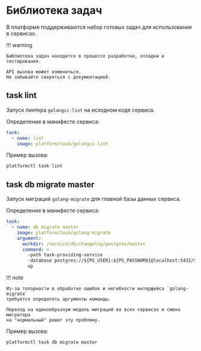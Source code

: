 # Библиотека задач

В платформе поддерживаются набор готовых задач для использования в сервисах.

!!! warning

    Библиотека задач находится в процессе разработки, отладки и тестирования.

    API вызова может измениться.
    Не забывайте сверяться с документацией.

## task lint

Запуск линтера `golangci-lint` на исходном коде сервиса.

Определение в манифесте сервиса:

<!-- @formatter:off -->
```yaml
task:
  - name: lint
    image: platform/task/golangci-lint
```
<!-- @formatter:on -->

Пример вызова:

```shell
platformctl task lint
```

## task db migrate master

Запуск миграций `golang-migrate` для главной базы данных сервиса.

Определение в манифесте сервиса:

<!-- @formatter:off -->
```yaml
task:
  - name: db migrate master
    image: platform/task/golang-migrate
    argument:
      workdir: /service/db/changelog/postgres/master
      command: >
        -path task-providing-service
        -database postgres://${PG_USER}:${PG_PASSWORD}@localhost:5432/${PG_DATABASE}?x-migrations-table="changelog"&x-migrations-table-quoted=true&sslmode=disable
        up
```
<!-- @formatter:on -->

!!! note

    Из-за топорности в обработке ошибок и негибкости интерфейса `golang-migrate`
    требуется определять аргументы команды.

    Переход на единообразную модель миграций во всех сервисах и смена мигратора
    на "нормальный" решит эту проблему.

Пример вызова:

```shell
platformctl task db migrate master
```
